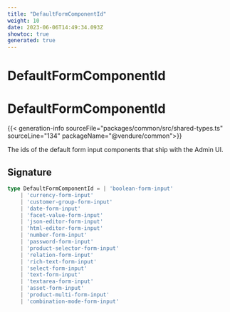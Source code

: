 ```yaml
---
title: "DefaultFormComponentId"
weight: 10
date: 2023-06-06T14:49:34.093Z
showtoc: true
generated: true
---
```

<!-- This file was generated from the Vendure source. Do not modify. Instead, re-run the "docs:build" script -->

# DefaultFormComponentId
<div class="symbol">


# DefaultFormComponentId

{{< generation-info sourceFile="packages/common/src/shared-types.ts" sourceLine="134" packageName="@vendure/common">}}

The ids of the default form input components that ship with the
Admin UI.

## Signature

```TypeScript
type DefaultFormComponentId = | 'boolean-form-input'
    | 'currency-form-input'
    | 'customer-group-form-input'
    | 'date-form-input'
    | 'facet-value-form-input'
    | 'json-editor-form-input'
    | 'html-editor-form-input'
    | 'number-form-input'
    | 'password-form-input'
    | 'product-selector-form-input'
    | 'relation-form-input'
    | 'rich-text-form-input'
    | 'select-form-input'
    | 'text-form-input'
    | 'textarea-form-input'
    | 'asset-form-input'
    | 'product-multi-form-input'
    | 'combination-mode-form-input'
```
</div>
